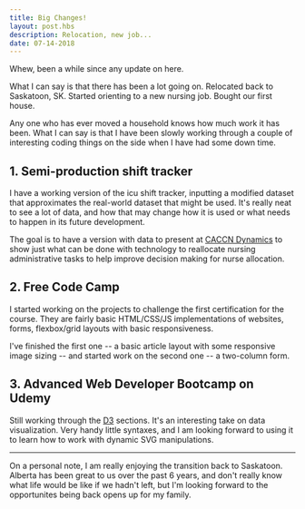 ```yaml
---
title: Big Changes!
layout: post.hbs
description: Relocation, new job...
date: 07-14-2018
---
```

Whew, been a while since any update on here.

What I can say is that there has been a lot going on.  Relocated back to Saskatoon, SK.  Started orienting to a new nursing job.  Bought our first house.

Any one who has ever moved a household knows how much work it has been.  What I can say is that I have been slowly working through a couple of interesting coding things on the side when I have had some down time.

## 1. Semi-production shift tracker

I have a working version of the icu shift tracker, inputting a modified dataset that approximates the real-world dataset that might be used.  It's really neat to see a lot of data, and how that may change how it is used or what needs to happen in its future development.

The goal is to have a version with data to present at [CACCN Dynamics](https://www.caccn.ca/dynamics2018-calgary/index.html) to show just what can be done with technology to reallocate nursing administrative tasks to help improve decision making for nurse allocation.

## 2. Free Code Camp

I started working on the projects to challenge the first certification for the course.  They are fairly basic HTML/CSS/JS implementations of websites, forms, flexbox/grid layouts with basic responsiveness.

I've finished the first one -- a basic article layout with some responsive image sizing -- and started work on the second one -- a two-column form.

## 3. Advanced Web Developer Bootcamp on Udemy

Still working through the [D3](https://d3js.org/) sections.  It's an interesting take on data visualization.  Very handy little syntaxes, and I am looking forward to using it to learn how to work with dynamic SVG manipulations.

---

On a personal note, I am really enjoying the transition back to Saskatoon.  Alberta has been great to us over the past 6 years, and don't really know what life would be like if we hadn't left, but I'm looking forward to the opportunites being back opens up for my family.